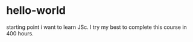 # hello-world
starting point
i want to learn JSc. I try my best to complete this course in 400 hours.
